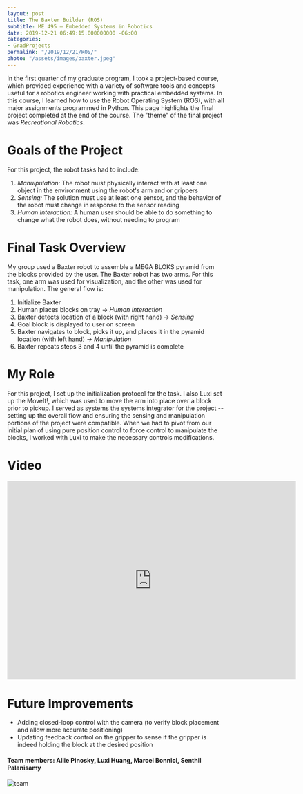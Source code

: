 ```yaml
---
layout: post
title: The Baxter Builder (ROS)
subtitle: ME 495 – Embedded Systems in Robotics
date: 2019-12-21 06:49:15.000000000 -06:00
categories:
- GradProjects
permalink: "/2019/12/21/ROS/"
photo: "/assets/images/baxter.jpeg"
---
```


In the first quarter of my graduate program, I took a project-based course, which provided experience with a variety of software tools and concepts useful for a robotics engineer working with practical embedded systems. In this course, I learned how to use the Robot Operating System (ROS), with all major assignments programmed in Python. This page highlights the final project completed at the end of the course. The "theme" of the final project was *Recreational Robotics*.

# Goals of the Project
For this project, the robot tasks had to include:

1. _Manuipulation:_ The robot must physically interact with at least one object in the environment using the robot's arm and or grippers
2. _Sensing:_ The solution must use at least one sensor, and the behavior of the robot must change in response to the sensor reading
3. _Human Interaction:_ A human user should be able to do something to change what the robot does, without needing to program

# Final Task Overview
My group used a Baxter robot to assemble a MEGA BLOKS pyramid from the blocks provided by the user. The Baxter robot has two arms. For this task, one arm was used for visualization, and the other was used for manipulation. The general flow is:

1.    Initialize Baxter
1.    Human places blocks on tray &#8594; _Human Interaction_
1.    Baxter detects location of a block (with right hand) &#8594; _Sensing_
1.    Goal block is displayed to user on screen
1.    Baxter navigates to block, picks it up, and places it in the pyramid location (with left hand) &#8594; _Manipulation_
1.    Baxter repeats steps 3 and 4 until the pyramid is complete

# My Role
For this project, I set up the initialization protocol for the task. I also Luxi set up the MoveIt!, which was used to move the arm into place over a block prior to pickup. I served as systems the systems integrator for the project -- setting up the overall flow and ensuring the sensing and manipulation portions of the project were compatible. When we had to pivot from our initial plan of using pure position control to force control to manipulate the blocks, I worked with Luxi to make the necessary controls modifications.

# Video

<iframe width="669" height="459" src="https://www.youtube.com/embed/mz1FwBR94og" title="YouTube video player" frameborder="0" allow="accelerometer; autoplay; clipboard-write; encrypted-media; gyroscope; picture-in-picture" allowfullscreen></iframe>

# Future Improvements

- Adding closed-loop control with the camera (to verify block placement and allow more accurate positioning)
- Updating feedback control on the gripper to sense if the gripper is indeed holding the block at the desired position

#### Team members: Allie Pinosky, Luxi Huang, Marcel Bonnici, Senthil Palanisamy
![team]( /assets/images/megablox.png)
